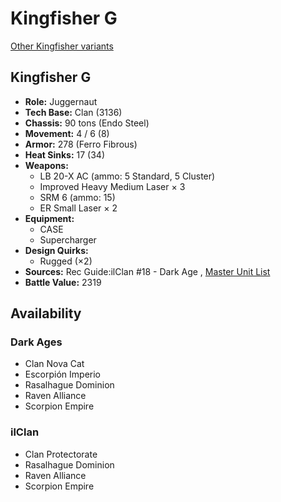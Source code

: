 # Kingfisher G 

[Other Kingfisher variants](../kingfisher.md) 

## Kingfisher G 

- **Role:** Juggernaut 
- **Tech Base:** Clan (3136) 
- **Chassis:** 90 tons (Endo Steel) 
- **Movement:** 4 / 6 (8) 
- **Armor:** 278 (Ferro Fibrous) 
- **Heat Sinks:** 17 (34) 
- **Weapons:** 
  - LB 20-X AC (ammo: 5 Standard, 5 Cluster) 
  - Improved Heavy Medium Laser × 3 
  - SRM 6 (ammo: 15) 
  - ER Small Laser × 2 
- **Equipment:** 
  - CASE 
  - Supercharger 
- **Design Quirks:** 
  - Rugged (×2) 
- **Sources:** Rec Guide:ilClan #18 - Dark Age , [Master Unit List](http://masterunitlist.info/Unit/Details/8261) 
- **Battle Value:** 2319 

## Availability 

### Dark Ages 

- Clan Nova Cat 
- Escorpión Imperio 
- Rasalhague Dominion 
- Raven Alliance 
- Scorpion Empire 

### ilClan 

- Clan Protectorate 
- Rasalhague Dominion 
- Raven Alliance 
- Scorpion Empire 

